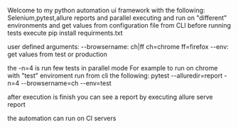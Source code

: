 Welcome to my python automation ui framework with the following:
Selenium,pytest,allure reports and parallel executing and run on "different" environments and get values from configuration file from CLI 
before running tests execute pip install requirments.txt

user defined arguments:
--browsername: ch|ff ch=chrome ff=firefox
--env: get values from test or production

the -n=4 is run few tests in parallel mode
For example to run on chrome with "test" enviroment run from cli the following:
pytest --alluredir=report  -n=4 --browsername=ch --env=test 

after execution is finish you can see a report by executing 
allure serve report 

the automation can run on CI servers 
